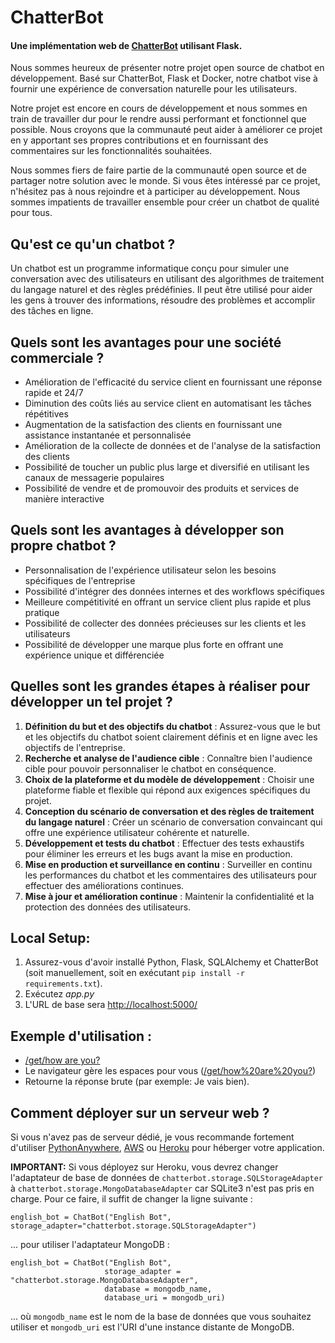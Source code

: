 # ChatterBot

#### Une implémentation web de [ChatterBot](https://github.com/gunthercox/ChatterBot) utilisant Flask.

Nous sommes heureux de présenter notre projet open source de chatbot en développement. Basé sur ChatterBot, Flask et Docker, notre chatbot vise à fournir une expérience de conversation naturelle pour les utilisateurs.

Notre projet est encore en cours de développement et nous sommes en train de travailler dur pour le rendre aussi performant et fonctionnel que possible. Nous croyons que la communauté peut aider à améliorer ce projet en y apportant ses propres contributions et en fournissant des commentaires sur les fonctionnalités souhaitées.

Nous sommes fiers de faire partie de la communauté open source et de partager notre solution avec le monde. Si vous êtes intéressé par ce projet, n'hésitez pas à nous rejoindre et à participer au développement. Nous sommes impatients de travailler ensemble pour créer un chatbot de qualité pour tous.

## Qu'est ce qu'un chatbot ?

Un chatbot est un programme informatique conçu pour simuler une conversation avec des utilisateurs en utilisant des algorithmes de traitement du langage naturel et des règles prédéfinies. Il peut être utilisé pour aider les gens à trouver des informations, résoudre des problèmes et accomplir des tâches en ligne.

## Quels sont les avantages pour une société commerciale ?

- Amélioration de l'efficacité du service client en fournissant une réponse rapide et 24/7
- Diminution des coûts liés au service client en automatisant les tâches répétitives
- Augmentation de la satisfaction des clients en fournissant une assistance instantanée et personnalisée
- Amélioration de la collecte de données et de l'analyse de la satisfaction des clients
- Possibilité de toucher un public plus large et diversifié en utilisant les canaux de messagerie populaires
- Possibilité de vendre et de promouvoir des produits et services de manière interactive

## Quels sont les avantages à développer son propre chatbot ?

- Personnalisation de l'expérience utilisateur selon les besoins spécifiques de l'entreprise
- Possibilité d'intégrer des données internes et des workflows spécifiques
- Meilleure compétitivité en offrant un service client plus rapide et plus pratique
- Possibilité de collecter des données précieuses sur les clients et les utilisateurs
- Possibilité de développer une marque plus forte en offrant une expérience unique et différenciée

## Quelles sont les grandes étapes à réaliser pour développer un tel projet ?

1. **Définition du but et des objectifs du chatbot** : Assurez-vous que le but et les objectifs du chatbot soient clairement définis et en ligne avec les objectifs de l'entreprise.
2. **Recherche et analyse de l'audience cible** : Connaître bien l'audience cible pour pouvoir personnaliser le chatbot en conséquence.
3. **Choix de la plateforme et du modèle de développement** : Choisir une plateforme fiable et flexible qui répond aux exigences spécifiques du projet.
4. **Conception du scénario de conversation et des règles de traitement du langage naturel** : Créer un scénario de conversation convaincant qui offre une expérience utilisateur cohérente et naturelle.
5. **Développement et tests du chatbot** : Effectuer des tests exhaustifs pour éliminer les erreurs et les bugs avant la mise en production.
6. **Mise en production et surveillance en continu** : Surveiller en continu les performances du chatbot et les commentaires des utilisateurs pour effectuer des améliorations continues.
7. **Mise à jour et amélioration continue** : Maintenir la confidentialité et la protection des données des utilisateurs.


## Local Setup:
 1. Assurez-vous d'avoir installé Python, Flask, SQLAlchemy et ChatterBot (soit manuellement, soit en exécutant `pip install -r requirements.txt`).
 2. Exécutez *app.py*
 3. L'URL de base sera [http://localhost:5000/](http://localhost:5000/)

## Exemple d'utilisation :
*   [/get/how are you?](http://localhost:5000/get/how%20are%20you?)
  *   Le navigateur gère les espaces pour vous ([/get/how%20are%20you?](http://localhost:5000/get/how%20are%20you?))
  *   Retourne la réponse brute (par exemple: Je vais bien).

## Comment déployer sur un serveur web ?
Si vous n'avez pas de serveur dédié, je vous recommande fortement d'utiliser [PythonAnywhere](https://www.pythonanywhere.com/), [AWS](https://aws.amazon.com/getting-started/projects/deploy-python-application/) ou [Heroku](https://devcenter.heroku.com/articles/getting-started-with-python#introduction) pour héberger votre application.

**IMPORTANT:** Si vous déployez sur Heroku, vous devrez changer l'adaptateur de base de données de `chatterbot.storage.SQLStorageAdapter` à `chatterbot.storage.MongoDatabaseAdapter` car SQLite3 n'est pas pris en charge. Pour ce faire, il suffit de changer la ligne suivante :

`english_bot = ChatBot("English Bot", storage_adapter="chatterbot.storage.SQLStorageAdapter")`

... pour utiliser l'adaptateur MongoDB :

```
english_bot = ChatBot("English Bot", 
                     storage_adapter = "chatterbot.storage.MongoDatabaseAdapter",
                     database = mongodb_name,
                     database_uri = mongodb_uri)
```
... où `mongodb_name` est le nom de la base de données que vous souhaitez utiliser et `mongodb_uri` est l'URI d'une instance distante de MongoDB.



